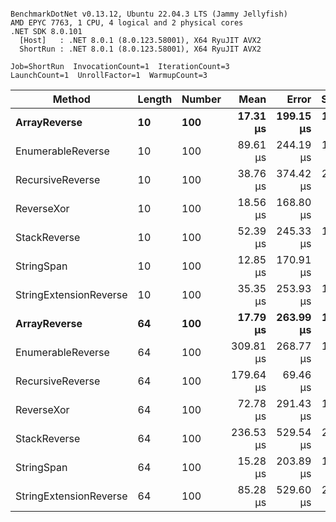 ```

BenchmarkDotNet v0.13.12, Ubuntu 22.04.3 LTS (Jammy Jellyfish)
AMD EPYC 7763, 1 CPU, 4 logical and 2 physical cores
.NET SDK 8.0.101
  [Host]   : .NET 8.0.1 (8.0.123.58001), X64 RyuJIT AVX2
  ShortRun : .NET 8.0.1 (8.0.123.58001), X64 RyuJIT AVX2

Job=ShortRun  InvocationCount=1  IterationCount=3  
LaunchCount=1  UnrollFactor=1  WarmupCount=3  

```
| Method                 | Length | Number | Mean      | Error     | StdDev    | Median     | Min        | Max       | Allocated |
|----------------------- |------- |------- |----------:|----------:|----------:|-----------:|-----------:|----------:|----------:|
| **ArrayReverse**           | **10**     | **100**    |  **17.31 μs** | **199.15 μs** | **10.916 μs** |  **11.541 μs** |  **10.480 μs** |  **29.89 μs** |  **10.09 KB** |
| EnumerableReverse      | 10     | 100    |  89.61 μs | 244.19 μs | 13.385 μs |  86.492 μs |  78.056 μs | 104.28 μs |  25.72 KB |
| RecursiveReverse       | 10     | 100    |  38.76 μs | 374.42 μs | 20.523 μs |  27.301 μs |  26.529 μs |  62.46 μs |  56.97 KB |
| ReverseXor             | 10     | 100    |  18.56 μs | 168.80 μs |  9.253 μs |  15.248 μs |  11.421 μs |  29.01 μs |  10.09 KB |
| StackReverse           | 10     | 100    |  52.39 μs | 245.33 μs | 13.447 μs |  45.461 μs |  43.828 μs |  67.89 μs |  31.19 KB |
| StringSpan             | 10     | 100    |  12.85 μs | 170.91 μs |  9.368 μs |   7.524 μs |   7.353 μs |  23.66 μs |   5.41 KB |
| StringExtensionReverse | 10     | 100    |  35.35 μs | 253.93 μs | 13.919 μs |  27.541 μs |  27.080 μs |  51.41 μs |  28.84 KB |
| **ArrayReverse**           | **64**     | **100**    |  **17.79 μs** | **263.99 μs** | **14.470 μs** |   **9.618 μs** |   **9.247 μs** |  **34.49 μs** |  **30.41 KB** |
| EnumerableReverse      | 64     | 100    | 309.81 μs | 268.77 μs | 14.732 μs | 307.653 μs | 296.282 μs | 325.51 μs |  59.31 KB |
| RecursiveReverse       | 64     | 100    | 179.64 μs |  69.46 μs |  3.807 μs | 181.069 μs | 175.327 μs | 182.53 μs | 710.88 KB |
| ReverseXor             | 64     | 100    |  72.78 μs | 291.43 μs | 15.974 μs |  69.404 μs |  58.764 μs |  90.17 μs |  30.41 KB |
| StackReverse           | 64     | 100    | 236.53 μs | 529.54 μs | 29.026 μs | 232.083 μs | 209.992 μs | 267.53 μs |  88.22 KB |
| StringSpan             | 64     | 100    |  15.28 μs | 203.89 μs | 11.176 μs |   9.217 μs |   8.455 μs |  28.18 μs |  15.56 KB |
| StringExtensionReverse | 64     | 100    |  85.28 μs | 529.60 μs | 29.029 μs |  69.439 μs |  67.615 μs | 118.78 μs |  68.69 KB |
